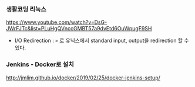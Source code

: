 ### 생활코딩 리눅스

https://www.youtube.com/watch?v=DsG-JWrFJTc&list=PLuHgQVnccGMBT57a9dvEtd6OuWpugF9SH

- I/O Redirection : `>` 로 유닉스에서 standard input, output을 redirection 할 수 있다.

### Jenkins - Docker로 설치
http://jmlim.github.io/docker/2019/02/25/docker-jenkins-setup/